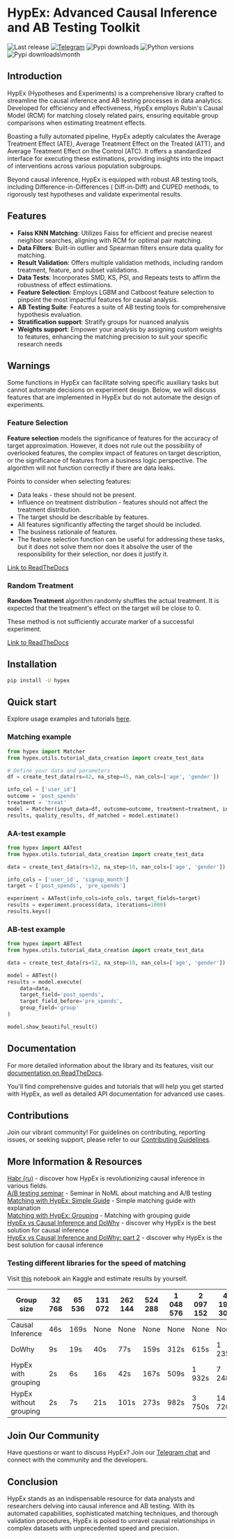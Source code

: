 # HypEx: Advanced Causal Inference and AB Testing Toolkit

![Last release](https://img.shields.io/badge/pypi-v0.1.1-darkgreen)
[![Telegram](https://img.shields.io/badge/chat-on%20Telegram-2ba2d9.svg)](https://t.me/hypexchat)
![Pypi downloads](https://img.shields.io/badge/downloads-5K-1E782B)
![Python versions](https://img.shields.io/badge/python-3.8_|_3.9_|_3.10_|_3.11_|_3.12-blue)
![Pypi downloads\month](https://img.shields.io/badge/downloads\month->1K-1E782B)

## Introduction

HypEx (Hypotheses and Experiments) is a comprehensive library crafted to streamline the causal inference and AB testing
processes in data analytics. Developed for efficiency and effectiveness, HypEx employs Rubin's Causal Model (RCM) for
matching closely related pairs, ensuring equitable group comparisons when estimating treatment effects.

Boasting a fully automated pipeline, HypEx adeptly calculates the Average Treatment Effect (ATE), Average Treatment
Effect on the Treated (ATT), and Average Treatment Effect on the Control (ATC). It offers a standardized interface for
executing these estimations, providing insights into the impact of interventions across various population subgroups.

Beyond causal inference, HypEx is equipped with robust AB testing tools, including Difference-in-Differences (
Diff-in-Diff) and CUPED methods, to rigorously test hypotheses and validate experimental results.

## Features

- **Faiss KNN Matching**: Utilizes Faiss for efficient and precise nearest neighbor searches, aligning with RCM for
  optimal pair matching.
- **Data Filters**: Built-in outlier and Spearman filters ensure data quality for matching.
- **Result Validation**: Offers multiple validation methods, including random treatment, feature, and subset
  validations.
- **Data Tests**: Incorporates SMD, KS, PSI, and Repeats tests to affirm the robustness of effect estimations.
- **Feature Selection**: Employs LGBM and Catboost feature selection to pinpoint the most impactful features for causal
  analysis.
- **AB Testing Suite**: Features a suite of AB testing tools for comprehensive hypothesis evaluation.
- **Stratification support**: Stratify groups for nuanced analysis
- **Weights support**:  Empower your analysis by assigning custom weights to features, enhancing the matching precision
  to suit your specific research needs

## Warnings

Some functions in HypEx can facilitate solving specific auxiliary tasks but cannot automate decisions on experiment
design. Below, we will discuss features that are implemented in HypEx but do not automate the design of experiments.

### Feature Selection

**Feature selection** models the significance of features for the accuracy of target approximation. However, it does not
rule out the possibility of overlooked features, the complex impact of features on target description, or the
significance of features from a business logic perspective. The algorithm will not function correctly if there are data
leaks.

Points to consider when selecting features:

* Data leaks - these should not be present.
* Influence on treatment distribution - features should not affect the treatment distribution.
* The target should be describable by features.
* All features significantly affecting the target should be included.
* The business rationale of features.
* The feature selection function can be useful for addressing these tasks, but it does not solve them nor does it
  absolve the user of the responsibility for their selection, nor does it justify it.

[Link to ReadTheDocs](https://hypex.readthedocs.io/en/latest/pages/modules/selectors.html#selector-classes)

### Random Treatment

**Random Treatment** algorithm randomly shuffles the actual treatment. It is expected that the treatment's effect on the
target will be close to 0.

These method is not sufficiently accurate marker of a successful experiment.

[Link to ReadTheDocs](https://hypex.readthedocs.io/en/latest/pages/modules/utils.html#validators)

## Installation

```bash
pip install -U hypex
```

## Quick start

Explore usage examples and tutorials [here](https://github.com/sb-ai-lab/Hypex/blob/master/examples/tutorials/).

### Matching example

```python
from hypex import Matcher
from hypex.utils.tutorial_data_creation import create_test_data

# Define your data and parameters
df = create_test_data(rs=42, na_step=45, nan_cols=['age', 'gender'])

info_col = ['user_id']
outcome = 'post_spends'
treatment = 'treat'
model = Matcher(input_data=df, outcome=outcome, treatment=treatment, info_col=info_col)
results, quality_results, df_matched = model.estimate()
```

### AA-test example

```python
from hypex import AATest
from hypex.utils.tutorial_data_creation import create_test_data

data = create_test_data(rs=52, na_step=10, nan_cols=['age', 'gender'])

info_cols = ['user_id', 'signup_month']
target = ['post_spends', 'pre_spends']

experiment = AATest(info_cols=info_cols, target_fields=target)
results = experiment.process(data, iterations=1000)
results.keys()
```

### AB-test example

```python
from hypex import ABTest
from hypex.utils.tutorial_data_creation import create_test_data

data = create_test_data(rs=52, na_step=10, nan_cols=['age', 'gender'])

model = ABTest()
results = model.execute(
    data=data,
    target_field='post_spends',
    target_field_before='pre_spends',
    group_field='group'
)

model.show_beautiful_result()
```

## Documentation

For more detailed information about the library and its features, visit
our [documentation on ReadTheDocs](https://hypex.readthedocs.io/en/latest/).

You'll find comprehensive guides and tutorials that will help you get started with HypEx, as well as detailed API
documentation for advanced use cases.

## Contributions

Join our vibrant community! For guidelines on contributing, reporting issues, or seeking support, please refer to
our [Contributing Guidelines](https://github.com/sb-ai-lab/Hypex/blob/master/.github/CONTRIBUTING.md).

## More Information & Resources

[Habr (ru)](https://habr.com/ru/companies/sberbank/articles/778774/) - discover how HypEx is revolutionizing causal
inference in various fields.      
[A/B testing seminar](https://www.youtube.com/watch?v=B9BE_yk8CjA&t=53s&ab_channel=NoML) - Seminar in NoML about
matching and A/B testing       
[Matching with HypEx: Simple Guide](https://www.kaggle.com/code/kseniavasilieva/matching-with-hypex-simple-guide) -
Simple matching guide with explanation           
[Matching with HypEx: Grouping](https://www.kaggle.com/code/kseniavasilieva/matching-with-hypex-grouping) - Matching
with grouping guide    
[HypEx vs Causal Inference and DoWhy](https://www.kaggle.com/code/kseniavasilieva/hypex-vs-causal-inference-and-dowhy) -
discover why HypEx is the best solution for causal inference           
[HypEx vs Causal Inference and DoWhy: part 2](https://www.kaggle.com/code/kseniavasilieva/hypex-vs-causal-inference-part-2) -
discover why HypEx is the best solution for causal inference

### Testing different libraries for the speed of matching

Visit [this](https://www.kaggle.com/code/kseniavasilieva/hypex-vs-causal-inference-part-2) notebook ain Kaggle and
estimate results by yourself.

| Group size             | 32 768   | 65 536     | 131 072   | 262 144   | 524 288    | 1 048 576   | 2 097 152    | 4 194 304     |
|------------------------|---------|-----------|----------|----------|-----------|-----------|------------|-------------|
| Causal Inference       | 46s | 169s | None     | None     | None      | None      | None       | None        |
| DoWhy                  | 9s | 19s  | 40s | 77s | 159s | 312s | 615s  | 1 235s  |
| HypEx with grouping    | 2s | 6s   | 16s | 42s | 167s | 509s | 1 932s | 7 248s  |
| HypEx without grouping | 2s  | 7s   | 21s | 101s | 273s | 982s | 3 750s | 14 720s |

## Join Our Community

Have questions or want to discuss HypEx? Join our [Telegram chat](https://t.me/HypExChat) and connect with the community
and the developers.

## Conclusion

HypEx stands as an indispensable resource for data analysts and researchers delving into causal inference and AB
testing. With its automated capabilities, sophisticated matching techniques, and thorough validation procedures, HypEx
is poised to unravel causal relationships in complex datasets with unprecedented speed and precision.

##                                                                              
